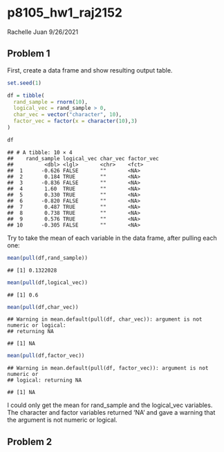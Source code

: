 p8105\_hw1\_raj2152
================
Rachelle Juan
9/26/2021

## Problem 1

First, create a data frame and show resulting output table.

``` r
set.seed(1)

df = tibble(
  rand_sample = rnorm(10),
  logical_vec = rand_sample > 0,
  char_vec = vector("character", 10),
  factor_vec = factor(x = character(10),3)
)

df
```

    ## # A tibble: 10 × 4
    ##    rand_sample logical_vec char_vec factor_vec
    ##          <dbl> <lgl>       <chr>    <fct>     
    ##  1      -0.626 FALSE       ""       <NA>      
    ##  2       0.184 TRUE        ""       <NA>      
    ##  3      -0.836 FALSE       ""       <NA>      
    ##  4       1.60  TRUE        ""       <NA>      
    ##  5       0.330 TRUE        ""       <NA>      
    ##  6      -0.820 FALSE       ""       <NA>      
    ##  7       0.487 TRUE        ""       <NA>      
    ##  8       0.738 TRUE        ""       <NA>      
    ##  9       0.576 TRUE        ""       <NA>      
    ## 10      -0.305 FALSE       ""       <NA>

Try to take the mean of each variable in the data frame, after pulling
each one:

``` r
mean(pull(df,rand_sample))
```

    ## [1] 0.1322028

``` r
mean(pull(df,logical_vec))
```

    ## [1] 0.6

``` r
mean(pull(df,char_vec))
```

    ## Warning in mean.default(pull(df, char_vec)): argument is not numeric or logical:
    ## returning NA

    ## [1] NA

``` r
mean(pull(df,factor_vec))
```

    ## Warning in mean.default(pull(df, factor_vec)): argument is not numeric or
    ## logical: returning NA

    ## [1] NA

I could only get the mean for rand\_sample and the logical\_vec
variables. The character and factor variables returned ‘NA’ and gave a
warning that the argument is not numeric or logical.

## Problem 2
